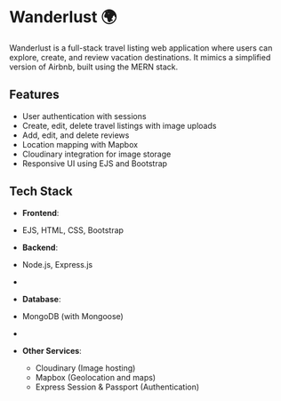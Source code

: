 # Wanderlust 🌍

Wanderlust is a full-stack travel listing web application where users can explore, create, and review vacation destinations. It mimics a simplified version of Airbnb, built using the MERN stack.

## Features

-  User authentication with sessions
-  Create, edit, delete travel listings with image uploads
-  Add, edit, and delete reviews
-  Location mapping with Mapbox
-  Cloudinary integration for image storage
-  Responsive UI using EJS and Bootstrap

## Tech Stack

- **Frontend**:
-  EJS, HTML, CSS, Bootstrap

- **Backend**:
-  Node.js, Express.js
-  
- **Database**:
-  MongoDB (with Mongoose)
-  
- **Other Services**:
  - Cloudinary (Image hosting)
  - Mapbox (Geolocation and maps)
  - Express Session & Passport (Authentication)


